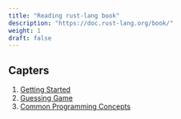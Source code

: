 ```yaml
---
title: "Reading rust-lang book"
description: "https://doc.rust-lang.org/book/"
weight: 1
draft: false
---
```


## Capters

1. [Getting Started](https://wacilpong.github.io/blog/post/rust/rust-1/)
2. [Guessing Game](https://wacilpong.github.io/blog/post/rust/rust-2/)
3. [Common Programming Concepts](https://wacilpong.github.io/blog/post/rust/rust-3/)
